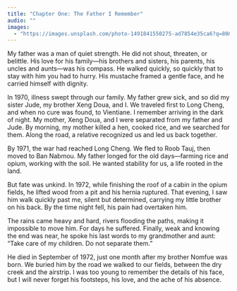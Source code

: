 ```yaml
---
title: "Chapter One: The Father I Remember"
audio: ""
images:
  - "https://images.unsplash.com/photo-1491841550275-ad7854e35ca6?q=80&w=1600&auto=format&fit=crop"
---
```


My father was a man of quiet strength. He did not shout, threaten, or belittle. His love for his family—his brothers and sisters, his parents, his uncles and aunts—was his compass. He walked quickly, so quickly that to stay with him you had to hurry. His mustache framed a gentle face, and he carried himself with dignity.

In 1970, illness swept through our family. My father grew sick, and so did my sister Jude, my brother Xeng Doua, and I. We traveled first to Long Cheng, and when no cure was found, to Vientiane. I remember arriving in the dark of night. My mother, Xeng Doua, and I were separated from my father and Jude. By morning, my mother killed a hen, cooked rice, and we searched for them. Along the road, a relative recognized us and led us back together.

By 1971, the war had reached Long Cheng. We fled to Roob Tauj, then moved to Ban Nabmou. My father longed for the old days—farming rice and opium, working with the soil. He wanted stability for us, a life rooted in the land.

But fate was unkind. In 1972, while finishing the roof of a cabin in the opium fields, he lifted wood from a pit and his hernia ruptured. That evening, I saw him walk quickly past me, silent but determined, carrying my little brother on his back. By the time night fell, his pain had overtaken him.

The rains came heavy and hard, rivers flooding the paths, making it impossible to move him. For days he suffered. Finally, weak and knowing the end was near, he spoke his last words to my grandmother and aunt:
“Take care of my children. Do not separate them.”

He died in September of 1972, just one month after my brother Nomfue was born. We buried him by the road we walked to our fields, between the dry creek and the airstrip. I was too young to remember the details of his face, but I will never forget his footsteps, his love, and the ache of his absence.
